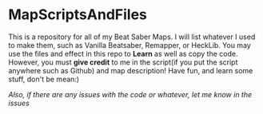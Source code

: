 # MapScriptsAndFiles
This is a repository for all of my Beat Saber Maps. I will list whatever I used to make them, such as Vanilla Beatsaber, Remapper, or HeckLib. 
You may use the files and effect in this repo to **Learn** as well as copy the code. 
However, you must **give credit** to me in the script(if you put the script anywhere such as Github) and map description!
Have fun, and learn some stuff, don't be mean:) 

*Also, if there are any issues with the code or whatever, let me know in the issues*
